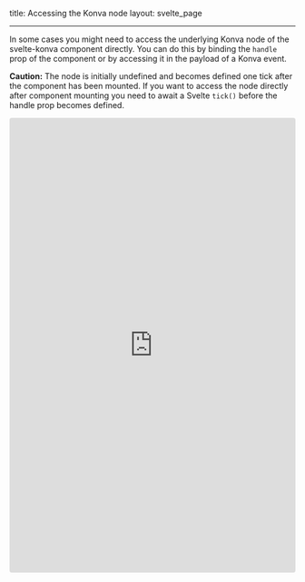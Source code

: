 title: Accessing the Konva node
layout: svelte_page

---

In some cases you might need to access the underlying Konva node of the svelte-konva component directly. You can do this by binding the `handle` prop of the component or by accessing it in the payload of a Konva event.

**Caution:** The node is initially undefined and becomes defined one tick after the component has been mounted. If you want to access the node directly after component mounting you need to await a Svelte `tick()` before the handle prop becomes defined. 

<iframe src="https://codesandbox.io/p/sandbox/github/konvajs/site/tree/master/svelte-demos/konva_node?file=/src/App.svelte" style="width:100%; height:800px; border:0; border-radius: 4px; overflow:hidden;" sandbox="allow-modals allow-forms allow-popups allow-scripts allow-same-origin"></iframe>
